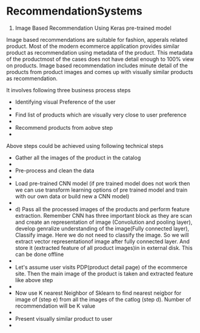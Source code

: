 # RecommendationSystems

1) Image Based Recommendation Using Keras pre-trained model

Image based recommendations are suitable for fashion, apperals related product. Most of the modern ecommerce application provides similar product as recommendation using metadata of the product. This metadata of the productmost of the cases does not have detail enough to 100% view on products. Image based recommendation includes minute detail of the products from product images and comes up with visually similar products as recommendation.

It involves following three business process steps
<ul>
 <li>Identifying visual Preference of the user<li> <li>Find list of products which are visually very close to user preference<li>
 <li>Recommend products from aobve step<li>
</ul>
Above steps could be achieved using following technical steps
<ul>
 <li>Gather all the images of the product in the catalog<li> <li>Pre-process and clean the data<li> <li>Load pre-trained CNN model (if pre trained model does not work then we can use transform learning options of pre trained model and train with our own data or build new a CNN model)<li> <li>d) Pass all the processed images of the products and perform feature extraction. Remember CNN has three important block as they are scan and create an representation of image (Convolution and pooling layer), develop genralize understanding of the image(Fully connected layer), Classify image. Here we do not need to classify the image. So we will extract vector representationof image after fully connected layer. And store it (extracted feature of all product images)in in external disk. This can be done offline<li><li>Let's assume user visits PDP(product detail page) of the ecommerce site. Then the main image of the product is taken and extracted feature like above step<li><li>Now use K nearest Neighbor of Sklearn to find nearest neigbor for image of (step e) from all the images of the catlog (step d). Number of recommendation will be K value<li><li>Present visually similar product to user<li>
 </ul>
